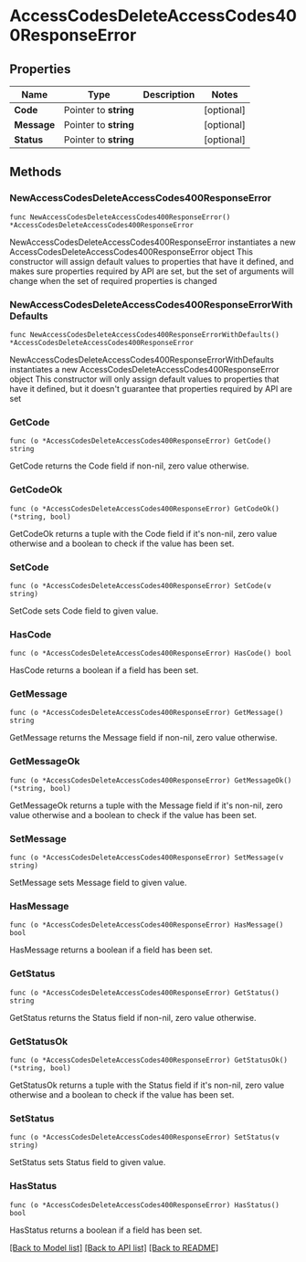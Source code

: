 # AccessCodesDeleteAccessCodes400ResponseError

## Properties

Name | Type | Description | Notes
------------ | ------------- | ------------- | -------------
**Code** | Pointer to **string** |  | [optional] 
**Message** | Pointer to **string** |  | [optional] 
**Status** | Pointer to **string** |  | [optional] 

## Methods

### NewAccessCodesDeleteAccessCodes400ResponseError

`func NewAccessCodesDeleteAccessCodes400ResponseError() *AccessCodesDeleteAccessCodes400ResponseError`

NewAccessCodesDeleteAccessCodes400ResponseError instantiates a new AccessCodesDeleteAccessCodes400ResponseError object
This constructor will assign default values to properties that have it defined,
and makes sure properties required by API are set, but the set of arguments
will change when the set of required properties is changed

### NewAccessCodesDeleteAccessCodes400ResponseErrorWithDefaults

`func NewAccessCodesDeleteAccessCodes400ResponseErrorWithDefaults() *AccessCodesDeleteAccessCodes400ResponseError`

NewAccessCodesDeleteAccessCodes400ResponseErrorWithDefaults instantiates a new AccessCodesDeleteAccessCodes400ResponseError object
This constructor will only assign default values to properties that have it defined,
but it doesn't guarantee that properties required by API are set

### GetCode

`func (o *AccessCodesDeleteAccessCodes400ResponseError) GetCode() string`

GetCode returns the Code field if non-nil, zero value otherwise.

### GetCodeOk

`func (o *AccessCodesDeleteAccessCodes400ResponseError) GetCodeOk() (*string, bool)`

GetCodeOk returns a tuple with the Code field if it's non-nil, zero value otherwise
and a boolean to check if the value has been set.

### SetCode

`func (o *AccessCodesDeleteAccessCodes400ResponseError) SetCode(v string)`

SetCode sets Code field to given value.

### HasCode

`func (o *AccessCodesDeleteAccessCodes400ResponseError) HasCode() bool`

HasCode returns a boolean if a field has been set.

### GetMessage

`func (o *AccessCodesDeleteAccessCodes400ResponseError) GetMessage() string`

GetMessage returns the Message field if non-nil, zero value otherwise.

### GetMessageOk

`func (o *AccessCodesDeleteAccessCodes400ResponseError) GetMessageOk() (*string, bool)`

GetMessageOk returns a tuple with the Message field if it's non-nil, zero value otherwise
and a boolean to check if the value has been set.

### SetMessage

`func (o *AccessCodesDeleteAccessCodes400ResponseError) SetMessage(v string)`

SetMessage sets Message field to given value.

### HasMessage

`func (o *AccessCodesDeleteAccessCodes400ResponseError) HasMessage() bool`

HasMessage returns a boolean if a field has been set.

### GetStatus

`func (o *AccessCodesDeleteAccessCodes400ResponseError) GetStatus() string`

GetStatus returns the Status field if non-nil, zero value otherwise.

### GetStatusOk

`func (o *AccessCodesDeleteAccessCodes400ResponseError) GetStatusOk() (*string, bool)`

GetStatusOk returns a tuple with the Status field if it's non-nil, zero value otherwise
and a boolean to check if the value has been set.

### SetStatus

`func (o *AccessCodesDeleteAccessCodes400ResponseError) SetStatus(v string)`

SetStatus sets Status field to given value.

### HasStatus

`func (o *AccessCodesDeleteAccessCodes400ResponseError) HasStatus() bool`

HasStatus returns a boolean if a field has been set.


[[Back to Model list]](../README.md#documentation-for-models) [[Back to API list]](../README.md#documentation-for-api-endpoints) [[Back to README]](../README.md)


